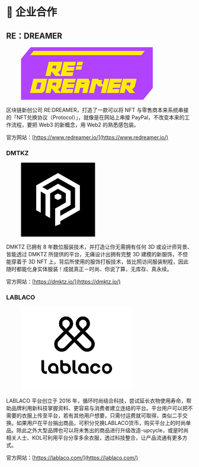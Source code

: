 # 🤜 企业合作

## **RE：DREAMER**

<figure><img src=".gitbook/assets/RE.png" alt=""><figcaption></figcaption></figure>

区块链新创公司 RE:DREAMER，打造了一款可以将 NFT 与零售商本来系统串接的「NFT兑换协议（Protocol）」，就像是在网站上串接 PayPal，不改变本来的工作流程，要把 Web3 的新概念，用 Web2 的熟悉感包装。

官方网站：[https://www.redreamer.io/](https://www.redreamer.io/)



### DMTKZ

<figure><img src=".gitbook/assets/DMKTZ.png" alt=""><figcaption></figcaption></figure>

DMKTZ 已拥有 8 年数位服装技术，并打造让你无需拥有任何 3D 或设计师背景、皆能透过 DMKTZ 所提供的平台，无痛设计出拥有完整 3D 建模的新服饰，不但能穿着于 3D NFT 上，背后所使用的服饰打板技术，皆比照访间服装制程，因此随时都能化身实体服装！成就真正－时尚、你说了算，无库存、真永续。

官方网站：[https://dmktz.io/](https://dmktz.io/)



### LABLACO

<figure><img src=".gitbook/assets/A02E2.png" alt=""><figcaption></figcaption></figure>

LABLACO 平台创立于 2016 年，循环时尚结合科技，尝试延长衣物使用寿命，帮助品牌利用新科技掌握资料、更容易与消费者建立连结的平台。平台用户可以把不需要的衣服上传至平台，若有其他用户想要，只需付运费就可取得，类似二手交换。如果用户在平台捐出商品，可积分兑换LABLACO货币，购买平台上的时尚单品。除此之外大型品牌也可以将未售出的商品进行升级改造-upcycle，或是时尚相关人士、KOL可利用平台分享多余衣服，透过科技整合，让产品流通有更多方式。



官方网站：[https://lablaco.com/](https://lablaco.com/)

